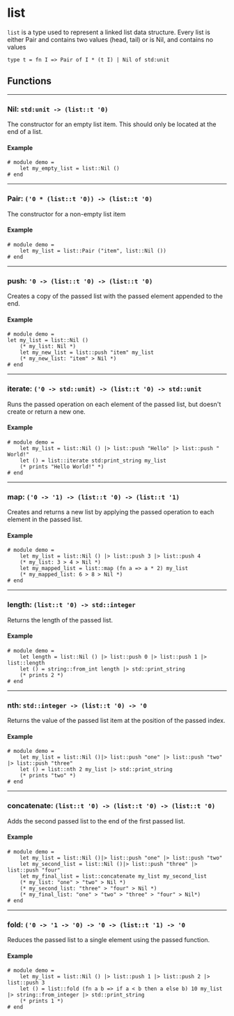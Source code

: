 # list
`list` is a type used to represent a linked list data structure.
Every list is either Pair and contains two values (head, tail) or is Nil, and contains no values
```halcyon
type t = fn I => Pair of I * (t I) | Nil of std:unit
```
## Functions
---
### Nil: `std:unit -> (list::t '0)`
The constructor for an empty list item.
This should only be located at the end of a list.
#### Example
```halcyon
# module demo = 
    let my_empty_list = list::Nil ()
# end
```
---
### Pair: `('0 * (list::t '0)) -> (list::t '0)`
The constructor for a non-empty list item
#### Example
```halcyon
# module demo = 
    let my_list = list::Pair ("item", list::Nil ())
# end
```
---
### push: `'0 -> (list::t '0) -> (list::t '0)`
Creates a copy of the passed list with the passed element appended to the end.
#### Example
```halcyon
# module demo = 
let my_list = list::Nil ()
    (* my_list: Nil *)
    let my_new_list = list::push "item" my_list 
    (* my_new_list: "item" > Nil *)
# end
```
---
### iterate: `('0 -> std::unit) -> (list::t '0) -> std::unit`
Runs the passed operation on each element of the passed list, but doesn't create or return a new one.
#### Example
```halcyon
# module demo = 
    let my_list = list::Nil () |> list::push "Hello" |> list::push " World!"
    let () = list::iterate std:print_string my_list
    (* prints "Hello World!" *)
# end
```
---
### map: `('0 -> '1) -> (list::t '0) -> (list::t '1)`
Creates and returns a new list by applying the passed operation to each element in the passed list.
#### Example
```halcyon
# module demo = 
    let my_list = list::Nil () |> list::push 3 |> list::push 4 
    (* my_list: 3 > 4 > Nil *)
    let my_mapped_list = list::map (fn a => a * 2) my_list
    (* my_mapped_list: 6 > 8 > Nil *)
# end
```
---
### length: `(list::t '0) -> std::integer`
Returns the length of the passed list.
#### Example
```halcyon
# module demo = 
    let length = list::Nil () |> list::push 0 |> list::push 1 |> list::length
    let () = string::from_int length |> std::print_string
    (* prints 2 *)
# end
```
---
### nth: `std::integer -> (list::t '0) -> '0`
Returns the value of the passed list item at the position of the passed index.
#### Example
```halcyon
# module demo = 
    let my_list = list::Nil ()|> list::push "one" |> list::push "two" |> list::push "three"
    let () = list::nth 2 my_list |> std::print_string
    (* prints "two" *)
# end
```
---
### concatenate: `(list::t '0) -> (list::t '0) -> (list::t '0)`
Adds the second passed list to the end of the first passed list.
#### Example
```halcyon
# module demo = 
    let my_list = list::Nil ()|> list::push "one" |> list::push "two" 
    let my_second_list = list::Nil ()|> list::push "three" |> list::push "four" 
    let my_final_list = list::concatenate my_list my_second_list
    (* my_list: "one" > "two" > Nil *)
    (* my_second_list: "three" > "four" > Nil *)
    (* my_final_list: "one" > "two" > "three" > "four" > Nil*)
# end
```
---
### fold: `('0 -> '1 -> '0) -> '0 -> (list::t '1) -> '0`
Reduces the passed list to a single element using the passed function.
#### Example
```halcyon
# module demo = 
    let my_list = list::Nil () |> list::push 1 |> list::push 2 |> list::push 3
    let () = list::fold (fn a b => if a < b then a else b) 10 my_list |> string::from_integer |> std::print_string
    (* prints 1 *)
# end
```
